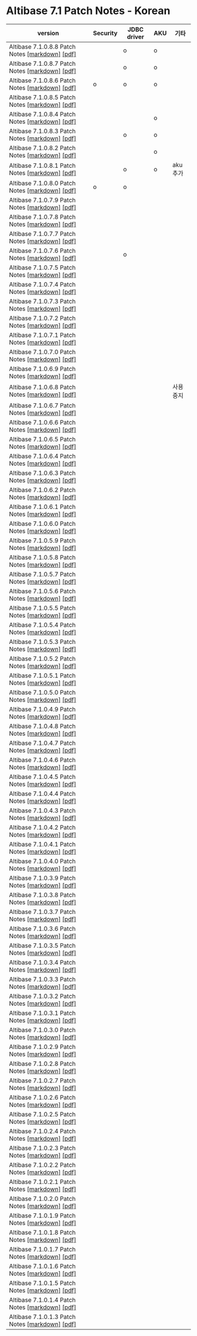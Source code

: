 # Altibase 7.1 Patch Notes - Korean

| version                                                      | Security | JDBC driver | AKU  | 기타     |
| ------------------------------------------------------------ | -------- | ----------- | ---- | -------- |
| Altibase 7.1.0.8.8 Patch Notes [[markdown]](https://github.com/ALTIBASE/Documents/blob/master/PatchNotes/Altibase_7.1/kor/Altibase_7_1_0_8_8_Patch_Notes.md) [[pdf]](https://github.com/ALTIBASE/Documents/blob/master/PatchNotes/Altibase_7.1/kor/PDF/Altibase_7_1_0_8_8_Patch_Notes.pdf) |          | o           | o    |          |
| Altibase 7.1.0.8.7 Patch Notes [[markdown]](https://github.com/ALTIBASE/Documents/blob/master/PatchNotes/Altibase_7.1/kor/Altibase_7_1_0_8_7_Patch_Notes.md) [[pdf]](https://github.com/ALTIBASE/Documents/blob/master/PatchNotes/Altibase_7.1/kor/PDF/Altibase_7_1_0_8_7_Patch_Notes.pdf) |          | o           | o    |          |
| Altibase 7.1.0.8.6 Patch Notes [[markdown]](https://github.com/ALTIBASE/Documents/blob/master/PatchNotes/Altibase_7.1/kor/Altibase_7_1_0_8_6_Patch_Notes.md) [[pdf]](https://github.com/ALTIBASE/Documents/blob/master/PatchNotes/Altibase_7.1/kor/PDF/Altibase_7_1_0_8_6_Patch_Notes.pdf) | o        | o           | o    |          |
| Altibase 7.1.0.8.5 Patch Notes [[markdown]](https://github.com/ALTIBASE/Documents/blob/master/PatchNotes/Altibase_7.1/kor/Altibase_7_1_0_8_5_Patch_Notes.md) [[pdf]](https://github.com/ALTIBASE/Documents/blob/master/PatchNotes/Altibase_7.1/kor/PDF/Altibase_7_1_0_8_5_Patch_Notes.pdf) |          |             |      |          |
| Altibase 7.1.0.8.4 Patch Notes [[markdown]](https://github.com/ALTIBASE/Documents/blob/master/PatchNotes/Altibase_7.1/kor/Altibase_7_1_0_8_4_Patch_Notes.md) [[pdf]](https://github.com/ALTIBASE/Documents/blob/master/PatchNotes/Altibase_7.1/kor/PDF/Altibase_7_1_0_8_4_Patch_Notes.pdf) |          |             | o    |          |
| Altibase 7.1.0.8.3 Patch Notes [[markdown]](https://github.com/ALTIBASE/Documents/blob/master/PatchNotes/Altibase_7.1/kor/Altibase_7_1_0_8_3_Patch_Notes.md) [[pdf]](https://github.com/ALTIBASE/Documents/blob/master/PatchNotes/Altibase_7.1/kor/PDF/Altibase_7_1_0_8_3_Patch_Notes.pdf) |          | o           | o    |          |
| Altibase 7.1.0.8.2 Patch Notes [[markdown]](https://github.com/ALTIBASE/Documents/blob/master/PatchNotes/Altibase_7.1/kor/Altibase_7_1_0_8_2_Patch_Notes.md) [[pdf]](https://github.com/ALTIBASE/Documents/blob/master/PatchNotes/Altibase_7.1/kor/PDF/Altibase_7_1_0_8_2_Patch_Notes.pdf) |          |             | o    |          |
| Altibase 7.1.0.8.1 Patch Notes  [[markdown]](https://github.com/ALTIBASE/Documents/blob/master/PatchNotes/Altibase_7.1/kor/Altibase_7_1_0_8_1_Patch_Notes.md) [[pdf]](https://github.com/ALTIBASE/Documents/blob/master/PatchNotes/Altibase_7.1/kor/PDF/Altibase_7_1_0_8_1_Patch_Notes.pdf) |          | o           | o    | aku 추가 |
| Altibase 7.1.0.8.0 Patch Notes [[markdown]](https://github.com/ALTIBASE/Documents/blob/master/PatchNotes/Altibase_7.1/kor/Altibase_7_1_0_8_0_Patch_Notes.md) [[pdf]](https://github.com/ALTIBASE/Documents/blob/master/PatchNotes/Altibase_7.1/kor/PDF/Altibase_7_1_0_8_0_Patch_Notes.pdf) | o        | o           |      |          |
| Altibase 7.1.0.7.9 Patch Notes [[markdown]](https://github.com/ALTIBASE/Documents/blob/master/PatchNotes/Altibase_7.1/kor/Altibase_7_1_0_7_9_Patch_Notes.md) [[pdf]](https://github.com/ALTIBASE/Documents/blob/master/PatchNotes/Altibase_7.1/kor/PDF/Altibase_7_1_0_7_9_Patch_Notes.pdf) |          |             |      |          |
| Altibase 7.1.0.7.8 Patch Notes [[markdown]](https://github.com/ALTIBASE/Documents/blob/master/PatchNotes/Altibase_7.1/kor/Altibase_7_1_0_7_8_Patch_Notes.md) [[pdf]](https://github.com/ALTIBASE/Documents/blob/master/PatchNotes/Altibase_7.1/kor/PDF/Altibase_7_1_0_7_8_Patch_Notes.pdf) |          |             |      |          |
| Altibase 7.1.0.7.7 Patch Notes [[markdown]](https://github.com/ALTIBASE/Documents/blob/master/PatchNotes/Altibase_7.1/kor/Altibase_7_1_0_7_7_Patch_Notes.md) [[pdf]](https://github.com/ALTIBASE/Documents/blob/master/PatchNotes/Altibase_7.1/kor/PDF/Altibase_7_1_0_7_7_Patch_Notes.pdf) |          |             |      |          |
| Altibase 7.1.0.7.6 Patch Notes [[markdown]](https://github.com/ALTIBASE/Documents/blob/master/PatchNotes/Altibase_7.1/kor/Altibase_7_1_0_7_6_Patch_Notes.md) [[pdf]](https://github.com/ALTIBASE/Documents/blob/master/PatchNotes/Altibase_7.1/kor/PDF/Altibase_7_1_0_7_6_Patch_Notes.pdf) |          | o           |      |          |
| Altibase 7.1.0.7.5 Patch Notes [[markdown]](https://github.com/ALTIBASE/Documents/blob/master/PatchNotes/Altibase_7.1/kor/Altibase_7_1_0_7_5_Patch_Notes.md) [[pdf]](https://github.com/ALTIBASE/Documents/blob/master/PatchNotes/Altibase_7.1/kor/PDF/Altibase_7_1_0_7_5_Patch_Notes.pdf) |          |             |      |          |
| Altibase 7.1.0.7.4 Patch Notes [[markdown]](https://github.com/ALTIBASE/Documents/blob/master/PatchNotes/Altibase_7.1/kor/Altibase_7_1_0_7_4_Patch_Notes.md) [[pdf]](https://github.com/ALTIBASE/Documents/blob/master/PatchNotes/Altibase_7.1/kor/PDF/Altibase_7_1_0_7_4_Patch_Notes.pdf) |          |             |      |          |
| Altibase 7.1.0.7.3 Patch Notes [[markdown]](https://github.com/ALTIBASE/Documents/blob/master/PatchNotes/Altibase_7.1/kor/Altibase_7_1_0_7_3_Patch_Notes.md) [[pdf]](https://github.com/ALTIBASE/Documents/blob/master/PatchNotes/Altibase_7.1/kor/PDF/Altibase_7_1_0_7_3_Patch_Notes.pdf) |          |             |      |          |
| Altibase 7.1.0.7.2 Patch Notes [[markdown]](https://github.com/ALTIBASE/Documents/blob/master/PatchNotes/Altibase_7.1/kor/Altibase_7_1_0_7_2_Patch_Notes.md) [[pdf]](https://github.com/ALTIBASE/Documents/blob/master/PatchNotes/Altibase_7.1/kor/PDF/Altibase_7_1_0_7_2_Patch_Notes.pdf) |          |             |      |          |
| Altibase 7.1.0.7.1 Patch Notes [[markdown]](https://github.com/ALTIBASE/Documents/blob/master/PatchNotes/Altibase_7.1/kor/Altibase_7_1_0_7_1_Patch_Notes.md) [[pdf]](https://github.com/ALTIBASE/Documents/blob/master/PatchNotes/Altibase_7.1/kor/PDF/Altibase_7_1_0_7_1_Patch_Notes.pdf) |          |             |      |          |
| Altibase 7.1.0.7.0 Patch Notes [[markdown]](https://github.com/ALTIBASE/Documents/blob/master/PatchNotes/Altibase_7.1/kor/Altibase_7_1_0_7_0_Patch_Notes.md) [[pdf]](https://github.com/ALTIBASE/Documents/blob/master/PatchNotes/Altibase_7.1/kor/PDF/Altibase_7_1_0_7_0_Patch_Notes.pdf) |          |             |      |          |
| Altibase 7.1.0.6.9 Patch Notes [[markdown]](https://github.com/ALTIBASE/Documents/blob/master/PatchNotes/Altibase_7.1/kor/Altibase_7_1_0_6_9_Patch_Notes.md) [[pdf]](https://github.com/ALTIBASE/Documents/blob/master/PatchNotes/Altibase_7.1/kor/PDF/Altibase_7_1_0_6_9_Patch_Notes.pdf) |          |             |      |          |
| Altibase 7.1.0.6.8 Patch Notes [[markdown]](https://github.com/ALTIBASE/Documents/blob/master/PatchNotes/Altibase_7.1/kor/Altibase_7_1_0_6_8_Patch_Notes.md) [[pdf]](https://github.com/ALTIBASE/Documents/blob/master/PatchNotes/Altibase_7.1/kor/PDF/Altibase_7_1_0_6_8_Patch_Notes.pdf) |          |             |      | 사용중지 |
| Altibase 7.1.0.6.7 Patch Notes [[markdown]](https://github.com/ALTIBASE/Documents/blob/master/PatchNotes/Altibase_7.1/kor/Altibase_7_1_0_6_7_Patch_Notes.md) [[pdf]](https://github.com/ALTIBASE/Documents/blob/master/PatchNotes/Altibase_7.1/kor/PDF/Altibase_7_1_0_6_7_Patch_Notes.pdf) |          |             |      |          |
| Altibase 7.1.0.6.6 Patch Notes [[markdown]](https://github.com/ALTIBASE/Documents/blob/master/PatchNotes/Altibase_7.1/kor/Altibase_7_1_0_6_6_Patch_Notes.md) [[pdf]](https://github.com/ALTIBASE/Documents/blob/master/PatchNotes/Altibase_7.1/kor/PDF/Altibase_7_1_0_6_6_Patch_Notes.pdf) |          |             |      |          |
| Altibase 7.1.0.6.5 Patch Notes [[markdown]](https://github.com/ALTIBASE/Documents/blob/master/PatchNotes/Altibase_7.1/kor/Altibase_7_1_0_6_5_Patch_Notes.md) [[pdf]](https://github.com/ALTIBASE/Documents/blob/master/PatchNotes/Altibase_7.1/kor/PDF/Altibase_7_1_0_6_5_Patch_Notes.pdf) |          |             |      |          |
| Altibase 7.1.0.6.4 Patch Notes [[markdown]](https://github.com/ALTIBASE/Documents/blob/master/PatchNotes/Altibase_7.1/kor/Altibase_7_1_0_6_4_Patch_Notes.md) [[pdf]](https://github.com/ALTIBASE/Documents/blob/master/PatchNotes/Altibase_7.1/kor/PDF/Altibase_7_1_0_6_4_Patch_Notes.pdf) |          |             |      |          |
| Altibase 7.1.0.6.3 Patch Notes [[markdown]](https://github.com/ALTIBASE/Documents/blob/master/PatchNotes/Altibase_7.1/kor/Altibase_7_1_0_6_3_Patch_Notes.md) [[pdf]](https://github.com/ALTIBASE/Documents/blob/master/PatchNotes/Altibase_7.1/kor/PDF/Altibase_7_1_0_6_3_Patch_Notes.pdf) |          |             |      |          |
| Altibase 7.1.0.6.2 Patch Notes [[markdown]](https://github.com/ALTIBASE/Documents/blob/master/PatchNotes/Altibase_7.1/kor/Altibase_7_1_0_6_2_Patch_Notes.md) [[pdf]](https://github.com/ALTIBASE/Documents/blob/master/PatchNotes/Altibase_7.1/kor/PDF/Altibase_7_1_0_6_2_Patch_Notes.pdf) |          |             |      |          |
| Altibase 7.1.0.6.1 Patch Notes [[markdown]](https://github.com/ALTIBASE/Documents/blob/master/PatchNotes/Altibase_7.1/kor/Altibase_7_1_0_6_1_Patch_Notes.md) [[pdf]](https://github.com/ALTIBASE/Documents/blob/master/PatchNotes/Altibase_7.1/kor/PDF/Altibase_7_1_0_6_1_Patch_Notes.pdf) |          |             |      |          |
| Altibase 7.1.0.6.0 Patch Notes [[markdown]](https://github.com/ALTIBASE/Documents/blob/master/PatchNotes/Altibase_7.1/kor/Altibase_7_1_0_6_0_Patch_Notes.md) [[pdf]](https://github.com/ALTIBASE/Documents/blob/master/PatchNotes/Altibase_7.1/kor/PDF/Altibase_7_1_0_6_0_Patch_Notes.pdf) |          |             |      |          |
| Altibase 7.1.0.5.9 Patch Notes [[markdown]](https://github.com/ALTIBASE/Documents/blob/master/PatchNotes/Altibase_7.1/kor/Altibase_7_1_0_5_9_Patch_Notes.md) [[pdf]](https://github.com/ALTIBASE/Documents/blob/master/PatchNotes/Altibase_7.1/kor/PDF/Altibase_7_1_0_5_9_Patch_Notes.pdf) |          |             |      |          |
| Altibase 7.1.0.5.8 Patch Notes [[markdown]](https://github.com/ALTIBASE/Documents/blob/master/PatchNotes/Altibase_7.1/kor/Altibase_7_1_0_5_8_Patch_Notes.md) [[pdf]](https://github.com/ALTIBASE/Documents/blob/master/PatchNotes/Altibase_7.1/kor/PDF/Altibase_7_1_0_5_8_Patch_Notes.pdf) |          |             |      |          |
| Altibase 7.1.0.5.7 Patch Notes [[markdown]](https://github.com/ALTIBASE/Documents/blob/master/PatchNotes/Altibase_7.1/kor/Altibase_7_1_0_5_7_Patch_Notes.md) [[pdf]](https://github.com/ALTIBASE/Documents/blob/master/PatchNotes/Altibase_7.1/kor/PDF/Altibase_7_1_0_5_7_Patch_Notes.pdf) |          |             |      |          |
| Altibase 7.1.0.5.6 Patch Notes [[markdown]](https://github.com/ALTIBASE/Documents/blob/master/PatchNotes/Altibase_7.1/kor/Altibase_7_1_0_5_6_Patch_Notes.md) [[pdf]](https://github.com/ALTIBASE/Documents/blob/master/PatchNotes/Altibase_7.1/kor/PDF/Altibase_7_1_0_5_6_Patch_Notes.pdf) |          |             |      |          |
| Altibase 7.1.0.5.5 Patch Notes [[markdown]](https://github.com/ALTIBASE/Documents/blob/master/PatchNotes/Altibase_7.1/kor/Altibase_7_1_0_5_5_Patch_Notes.md) [[pdf]](https://github.com/ALTIBASE/Documents/blob/master/PatchNotes/Altibase_7.1/kor/PDF/Altibase_7_1_0_5_5_Patch_Notes.pdf) |          |             |      |          |
| Altibase 7.1.0.5.4 Patch Notes [[markdown]](https://github.com/ALTIBASE/Documents/blob/master/PatchNotes/Altibase_7.1/kor/Altibase_7_1_0_5_4_Patch_Notes.md) [[pdf]](https://github.com/ALTIBASE/Documents/blob/master/PatchNotes/Altibase_7.1/kor/PDF/Altibase_7_1_0_5_4_Patch_Notes.pdf) |          |             |      |          |
| Altibase 7.1.0.5.3 Patch Notes [[markdown]](https://github.com/ALTIBASE/Documents/blob/master/PatchNotes/Altibase_7.1/kor/Altibase_7_1_0_5_3_Patch_Notes.md) [[pdf]](https://github.com/ALTIBASE/Documents/blob/master/PatchNotes/Altibase_7.1/kor/PDF/Altibase_7_1_0_5_3_Patch_Notes.pdf) |          |             |      |          |
| Altibase 7.1.0.5.2 Patch Notes [[markdown]](https://github.com/ALTIBASE/Documents/blob/master/PatchNotes/Altibase_7.1/kor/Altibase_7_1_0_5_2_Patch_Notes.md) [[pdf]](https://github.com/ALTIBASE/Documents/blob/master/PatchNotes/Altibase_7.1/kor/PDF/Altibase_7_1_0_5_2_Patch_Notes.pdf) |          |             |      |          |
| Altibase 7.1.0.5.1 Patch Notes [[markdown]](https://github.com/ALTIBASE/Documents/blob/master/PatchNotes/Altibase_7.1/kor/Altibase_7_1_0_5_1_Patch_Notes.md) [[pdf]](https://github.com/ALTIBASE/Documents/blob/master/PatchNotes/Altibase_7.1/kor/PDF/Altibase_7_1_0_5_1_Patch_Notes.pdf) |          |             |      |          |
| Altibase 7.1.0.5.0 Patch Notes [[markdown]](https://github.com/ALTIBASE/Documents/blob/master/PatchNotes/Altibase_7.1/kor/Altibase_7_1_0_5_0_Patch_Notes.md) [[pdf]](https://github.com/ALTIBASE/Documents/blob/master/PatchNotes/Altibase_7.1/kor/PDF/Altibase_7_1_0_5_0_Patch_Notes.pdf) |          |             |      |          |
| Altibase 7.1.0.4.9 Patch Notes [[markdown]](https://github.com/ALTIBASE/Documents/blob/master/PatchNotes/Altibase_7.1/kor/Altibase_7_1_0_4_9_Patch_Notes.md) [[pdf]](https://github.com/ALTIBASE/Documents/blob/master/PatchNotes/Altibase_7.1/kor/PDF/Altibase_7_1_0_4_9_Patch_Notes.pdf) |          |             |      |          |
| Altibase 7.1.0.4.8 Patch Notes [[markdown]](https://github.com/ALTIBASE/Documents/blob/master/PatchNotes/Altibase_7.1/kor/Altibase_7_1_0_4_8_Patch_Notes.md) [[pdf]](https://github.com/ALTIBASE/Documents/blob/master/PatchNotes/Altibase_7.1/kor/PDF/Altibase_7_1_0_4_8_Patch_Notes.pdf) |          |             |      |          |
| Altibase 7.1.0.4.7 Patch Notes [[markdown]](https://github.com/ALTIBASE/Documents/blob/master/PatchNotes/Altibase_7.1/kor/Altibase_7_1_0_4_7_Patch_Notes.md) [[pdf]](https://github.com/ALTIBASE/Documents/blob/master/PatchNotes/Altibase_7.1/kor/PDF/Altibase_7_1_0_4_7_Patch_Notes.pdf) |          |             |      |          |
| Altibase 7.1.0.4.6 Patch Notes [[markdown]](https://github.com/ALTIBASE/Documents/blob/master/PatchNotes/Altibase_7.1/kor/Altibase_7_1_0_4_6_Patch_Notes.md) [[pdf]](https://github.com/ALTIBASE/Documents/blob/master/PatchNotes/Altibase_7.1/kor/PDF/Altibase_7_1_0_4_6_Patch_Notes.pdf) |          |             |      |          |
| Altibase 7.1.0.4.5 Patch Notes [[markdown]](https://github.com/ALTIBASE/Documents/blob/master/PatchNotes/Altibase_7.1/kor/Altibase_7_1_0_4_5_Patch_Notes.md) [[pdf]](https://github.com/ALTIBASE/Documents/blob/master/PatchNotes/Altibase_7.1/kor/PDF/Altibase_7_1_0_4_5_Patch_Notes.pdf) |          |             |      |          |
| Altibase 7.1.0.4.4 Patch Notes [[markdown]](https://github.com/ALTIBASE/Documents/blob/master/PatchNotes/Altibase_7.1/kor/Altibase_7_1_0_4_4_Patch_Notes.md) [[pdf]](https://github.com/ALTIBASE/Documents/blob/master/PatchNotes/Altibase_7.1/kor/PDF/Altibase_7_1_0_4_4_Patch_Notes.pdf) |          |             |      |          |
| Altibase 7.1.0.4.3 Patch Notes [[markdown]](https://github.com/ALTIBASE/Documents/blob/master/PatchNotes/Altibase_7.1/kor/Altibase_7_1_0_4_3_Patch_Notes.md) [[pdf]](https://github.com/ALTIBASE/Documents/blob/master/PatchNotes/Altibase_7.1/kor/PDF/Altibase_7_1_0_4_3_Patch_Notes.pdf) |          |             |      |          |
| Altibase 7.1.0.4.2 Patch Notes [[markdown]](https://github.com/ALTIBASE/Documents/blob/master/PatchNotes/Altibase_7.1/kor/Altibase_7_1_0_4_2_Patch_Notes.md) [[pdf]](https://github.com/ALTIBASE/Documents/blob/master/PatchNotes/Altibase_7.1/kor/PDF/Altibase_7_1_0_4_2_Patch_Notes.pdf) |          |             |      |          |
| Altibase 7.1.0.4.1 Patch Notes [[markdown]](https://github.com/ALTIBASE/Documents/blob/master/PatchNotes/Altibase_7.1/kor/Altibase_7_1_0_4_1_Patch_Notes.md) [[pdf]](https://github.com/ALTIBASE/Documents/blob/master/PatchNotes/Altibase_7.1/kor/PDF/Altibase_7_1_0_4_1_Patch_Notes.pdf) |          |             |      |          |
| Altibase 7.1.0.4.0 Patch Notes [[markdown]](https://github.com/ALTIBASE/Documents/blob/master/PatchNotes/Altibase_7.1/kor/Altibase_7_1_0_4_0_Patch_Notes.md) [[pdf]](https://github.com/ALTIBASE/Documents/blob/master/PatchNotes/Altibase_7.1/kor/PDF/Altibase_7_1_0_4_0_Patch_Notes.pdf) |          |             |      |          |
| Altibase 7.1.0.3.9 Patch Notes [[markdown]](https://github.com/ALTIBASE/Documents/blob/master/PatchNotes/Altibase_7.1/kor/Altibase_7_1_0_3_9_Patch_Notes.md) [[pdf]](https://github.com/ALTIBASE/Documents/blob/master/PatchNotes/Altibase_7.1/kor/PDF/Altibase_7_1_0_3_9_Patch_Notes.pdf) |          |             |      |          |
| Altibase 7.1.0.3.8 Patch Notes [[markdown]](https://github.com/ALTIBASE/Documents/blob/master/PatchNotes/Altibase_7.1/kor/Altibase_7_1_0_3_8_Patch_Notes.md) [[pdf]](https://github.com/ALTIBASE/Documents/blob/master/PatchNotes/Altibase_7.1/kor/PDF/Altibase_7_1_0_3_8_Patch_Notes.pdf) |          |             |      |          |
| Altibase 7.1.0.3.7 Patch Notes [[markdown]](https://github.com/ALTIBASE/Documents/blob/master/PatchNotes/Altibase_7.1/kor/Altibase_7_1_0_3_7_Patch_Notes.md) [[pdf]](https://github.com/ALTIBASE/Documents/blob/master/PatchNotes/Altibase_7.1/kor/PDF/Altibase_7_1_0_3_7_Patch_Notes.pdf) |          |             |      |          |
| Altibase 7.1.0.3.6 Patch Notes [[markdown]](https://github.com/ALTIBASE/Documents/blob/master/PatchNotes/Altibase_7.1/kor/Altibase_7_1_0_3_6_Patch_Notes.md) [[pdf]](https://github.com/ALTIBASE/Documents/blob/master/PatchNotes/Altibase_7.1/kor/PDF/Altibase_7_1_0_3_6_Patch_Notes.pdf) |          |             |      |          |
| Altibase 7.1.0.3.5 Patch Notes [[markdown]](https://github.com/ALTIBASE/Documents/blob/master/PatchNotes/Altibase_7.1/kor/Altibase_7_1_0_3_5_Patch_Notes.md) [[pdf]](https://github.com/ALTIBASE/Documents/blob/master/PatchNotes/Altibase_7.1/kor/PDF/Altibase_7_1_0_3_5_Patch_Notes.pdf) |          |             |      |          |
| Altibase 7.1.0.3.4 Patch Notes [[markdown]](https://github.com/ALTIBASE/Documents/blob/master/PatchNotes/Altibase_7.1/kor/Altibase_7_1_0_3_4_Patch_Notes.md) [[pdf]](https://github.com/ALTIBASE/Documents/blob/master/PatchNotes/Altibase_7.1/kor/PDF/Altibase_7_1_0_3_4_Patch_Notes.pdf) |          |             |      |          |
| Altibase 7.1.0.3.3 Patch Notes [[markdown]](https://github.com/ALTIBASE/Documents/blob/master/PatchNotes/Altibase_7.1/kor/Altibase_7_1_0_3_3_Patch_Notes.md) [[pdf]](https://github.com/ALTIBASE/Documents/blob/master/PatchNotes/Altibase_7.1/kor/PDF/Altibase_7_1_0_3_3_Patch_Notes.pdf) |          |             |      |          |
| Altibase 7.1.0.3.2 Patch Notes [[markdown]](https://github.com/ALTIBASE/Documents/blob/master/PatchNotes/Altibase_7.1/kor/Altibase_7_1_0_3_2_Patch_Notes.md) [[pdf]](https://github.com/ALTIBASE/Documents/blob/master/PatchNotes/Altibase_7.1/kor/PDF/Altibase_7_1_0_3_2_Patch_Notes.pdf) |          |             |      |          |
| Altibase 7.1.0.3.1 Patch Notes [[markdown]](https://github.com/ALTIBASE/Documents/blob/master/PatchNotes/Altibase_7.1/kor/Altibase_7_1_0_3_1_Patch_Notes.md) [[pdf]](https://github.com/ALTIBASE/Documents/blob/master/PatchNotes/Altibase_7.1/kor/PDF/Altibase_7_1_0_3_1_Patch_Notes.pdf) |          |             |      |          |
| Altibase 7.1.0.3.0 Patch Notes [[markdown]](https://github.com/ALTIBASE/Documents/blob/master/PatchNotes/Altibase_7.1/kor/Altibase_7_1_0_3_0_Patch_Notes.md) [[pdf]](https://github.com/ALTIBASE/Documents/blob/master/PatchNotes/Altibase_7.1/kor/PDF/Altibase_7_1_0_3_0_Patch_Notes.pdf) |          |             |      |          |
| Altibase 7.1.0.2.9 Patch Notes [[markdown]](https://github.com/ALTIBASE/Documents/blob/master/PatchNotes/Altibase_7.1/kor/Altibase_7_1_0_2_9_Patch_Notes.md) [[pdf]](https://github.com/ALTIBASE/Documents/blob/master/PatchNotes/Altibase_7.1/kor/PDF/Altibase_7_1_0_2_9_Patch_Notes.pdf) |          |             |      |          |
| Altibase 7.1.0.2.8 Patch Notes [[markdown]](https://github.com/ALTIBASE/Documents/blob/master/PatchNotes/Altibase_7.1/kor/Altibase_7_1_0_2_8_Patch_Notes.md) [[pdf]](https://github.com/ALTIBASE/Documents/blob/master/PatchNotes/Altibase_7.1/kor/PDF/Altibase_7_1_0_2_8_Patch_Notes.pdf) |          |             |      |          |
| Altibase 7.1.0.2.7 Patch Notes [[markdown]](https://github.com/ALTIBASE/Documents/blob/master/PatchNotes/Altibase_7.1/kor/Altibase_7_1_0_2_7_Patch_Notes.md) [[pdf]](https://github.com/ALTIBASE/Documents/blob/master/PatchNotes/Altibase_7.1/kor/PDF/Altibase_7_1_0_2_7_Patch_Notes.pdf) |          |             |      |          |
| Altibase 7.1.0.2.6 Patch Notes [[markdown]](https://github.com/ALTIBASE/Documents/blob/master/PatchNotes/Altibase_7.1/kor/Altibase_7_1_0_2_6_Patch_Notes.md) [[pdf]](https://github.com/ALTIBASE/Documents/blob/master/PatchNotes/Altibase_7.1/kor/PDF/Altibase_7_1_0_2_6_Patch_Notes.pdf) |          |             |      |          |
| Altibase 7.1.0.2.5 Patch Notes [[markdown]](https://github.com/ALTIBASE/Documents/blob/master/PatchNotes/Altibase_7.1/kor/Altibase_7_1_0_2_5_Patch_Notes.md) [[pdf]](https://github.com/ALTIBASE/Documents/blob/master/PatchNotes/Altibase_7.1/kor/PDF/Altibase_7_1_0_2_5_Patch_Notes.pdf) |          |             |      |          |
| Altibase 7.1.0.2.4 Patch Notes [[markdown]](https://github.com/ALTIBASE/Documents/blob/master/PatchNotes/Altibase_7.1/kor/Altibase_7_1_0_2_4_Patch_Notes.md) [[pdf]](https://github.com/ALTIBASE/Documents/blob/master/PatchNotes/Altibase_7.1/kor/PDF/Altibase_7_1_0_2_4_Patch_Notes.pdf) |          |             |      |          |
| Altibase 7.1.0.2.3 Patch Notes [[markdown]](https://github.com/ALTIBASE/Documents/blob/master/PatchNotes/Altibase_7.1/kor/Altibase_7_1_0_2_3_Patch_Notes.md) [[pdf]](https://github.com/ALTIBASE/Documents/blob/master/PatchNotes/Altibase_7.1/kor/PDF/Altibase_7_1_0_2_3_Patch_Notes.pdf) |          |             |      |          |
| Altibase 7.1.0.2.2 Patch Notes [[markdown]](https://github.com/ALTIBASE/Documents/blob/master/PatchNotes/Altibase_7.1/kor/Altibase_7_1_0_2_2_Patch_Notes.md) [[pdf]](https://github.com/ALTIBASE/Documents/blob/master/PatchNotes/Altibase_7.1/kor/PDF/Altibase_7_1_0_2_2_Patch_Notes.pdf) |          |             |      |          |
| Altibase 7.1.0.2.1 Patch Notes [[markdown]](https://github.com/ALTIBASE/Documents/blob/master/PatchNotes/Altibase_7.1/kor/Altibase_7_1_0_2_1_Patch_Notes.md) [[pdf]](https://github.com/ALTIBASE/Documents/blob/master/PatchNotes/Altibase_7.1/kor/PDF/Altibase_7_1_0_2_1_Patch_Notes.pdf) |          |             |      |          |
| Altibase 7.1.0.2.0 Patch Notes [[markdown]](https://github.com/ALTIBASE/Documents/blob/master/PatchNotes/Altibase_7.1/kor/Altibase_7_1_0_2_0_Patch_Notes.md) [[pdf]](https://github.com/ALTIBASE/Documents/blob/master/PatchNotes/Altibase_7.1/kor/PDF/Altibase_7_1_0_2_0_Patch_Notes.pdf) |          |             |      |          |
| Altibase 7.1.0.1.9 Patch Notes [[markdown]](https://github.com/ALTIBASE/Documents/blob/master/PatchNotes/Altibase_7.1/kor/Altibase_7_1_0_1_9_Patch_Notes.md) [[pdf]](https://github.com/ALTIBASE/Documents/blob/master/PatchNotes/Altibase_7.1/kor/PDF/Altibase_7_1_0_1_9_Patch_Notes.pdf) |          |             |      |          |
| Altibase 7.1.0.1.8 Patch Notes [[markdown]](https://github.com/ALTIBASE/Documents/blob/master/PatchNotes/Altibase_7.1/kor/Altibase_7_1_0_1_8_Patch_Notes.md) [[pdf]](https://github.com/ALTIBASE/Documents/blob/master/PatchNotes/Altibase_7.1/kor/PDF/Altibase_7_1_0_1_8_Patch_Notes.pdf) |          |             |      |          |
| Altibase 7.1.0.1.7 Patch Notes [[markdown]](https://github.com/ALTIBASE/Documents/blob/master/PatchNotes/Altibase_7.1/kor/Altibase_7_1_0_1_7_Patch_Notes.md) [[pdf]](https://github.com/ALTIBASE/Documents/blob/master/PatchNotes/Altibase_7.1/kor/PDF/Altibase_7_1_0_1_7_Patch_Notes.pdf) |          |             |      |          |
| Altibase 7.1.0.1.6 Patch Notes [[markdown]](https://github.com/ALTIBASE/Documents/blob/master/PatchNotes/Altibase_7.1/kor/Altibase_7_1_0_1_6_Patch_Notes.md) [[pdf]](https://github.com/ALTIBASE/Documents/blob/master/PatchNotes/Altibase_7.1/kor/PDF/Altibase_7_1_0_1_6_Patch_Notes.pdf) |          |             |      |          |
| Altibase 7.1.0.1.5 Patch Notes [[markdown]](https://github.com/ALTIBASE/Documents/blob/master/PatchNotes/Altibase_7.1/kor/Altibase_7_1_0_1_5_Patch_Notes.md) [[pdf]](https://github.com/ALTIBASE/Documents/blob/master/PatchNotes/Altibase_7.1/kor/PDF/Altibase_7_1_0_1_5_Patch_Notes.pdf) |          |             |      |          |
| Altibase 7.1.0.1.4 Patch Notes [[markdown]](https://github.com/ALTIBASE/Documents/blob/master/PatchNotes/Altibase_7.1/kor/Altibase_7_1_0_1_4_Patch_Notes.md) [[pdf]](https://github.com/ALTIBASE/Documents/blob/master/PatchNotes/Altibase_7.1/kor/PDF/Altibase_7_1_0_1_4_Patch_Notes.pdf) |          |             |      |          |
| Altibase 7.1.0.1.3 Patch Notes [[markdown]](https://github.com/ALTIBASE/Documents/blob/master/PatchNotes/Altibase_7.1/kor/Altibase_7_1_0_1_3_Patch_Notes.md) [[pdf]](https://github.com/ALTIBASE/Documents/blob/master/PatchNotes/Altibase_7.1/kor/PDF/Altibase_7_1_0_1_3_Patch_Notes.pdf) |          |             |      |          |
